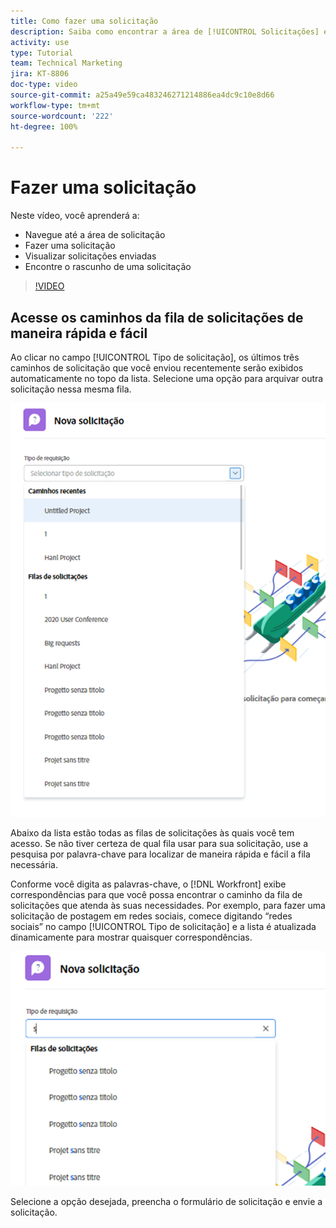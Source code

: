 ```yaml
---
title: Como fazer uma solicitação
description: Saiba como encontrar a área de [!UICONTROL Solicitações] e faça uma solicitação. Em seguida, saiba como visualizar solicitações enviadas e rascunhos.
activity: use
type: Tutorial
team: Technical Marketing
jira: KT-8806
doc-type: video
source-git-commit: a25a49e59ca483246271214886ea4dc9c10e8d66
workflow-type: tm+mt
source-wordcount: '222'
ht-degree: 100%

---
```


# Fazer uma solicitação

Neste vídeo, você aprenderá a:

* Navegue até a área de solicitação
* Fazer uma solicitação
* Visualizar solicitações enviadas
* Encontre o rascunho de uma solicitação

>[!VIDEO](https://video.tv.adobe.com/v/336092/?quality=12&learn=on)

## Acesse os caminhos da fila de solicitações de maneira rápida e fácil

Ao clicar no campo [!UICONTROL Tipo de solicitação], os últimos três caminhos de solicitação que você enviou recentemente serão exibidos automaticamente no topo da lista. Selecione uma opção para arquivar outra solicitação nessa mesma fila.

![Menu Tipo de solicitação mostrando a lista de caminhos de solicitação recentes](assets/collaborator-fundamentals-1.png)

Abaixo da lista estão todas as filas de solicitações às quais você tem acesso. Se não tiver certeza de qual fila usar para sua solicitação, use a pesquisa por palavra-chave para localizar de maneira rápida e fácil a fila necessária.

Conforme você digita as palavras-chave, o [!DNL Workfront] exibe correspondências para que você possa encontrar o caminho da fila de solicitações que atenda às suas necessidades. Por exemplo, para fazer uma solicitação de postagem em redes sociais, comece digitando “redes sociais” no campo [!UICONTROL Tipo de solicitação] e a lista é atualizada dinamicamente para mostrar quaisquer correspondências.

![Menu Tipo de solicitação com uma palavra digitada no campo para mostrar caminhos de solicitações recentes](assets/collaborator-fundamentals-2.png)

Selecione a opção desejada, preencha o formulário de solicitação e envie a solicitação.

<!---
Learn more
Requests area overview
Create and submit Workfront requests
Guides
Make a work request
--->

